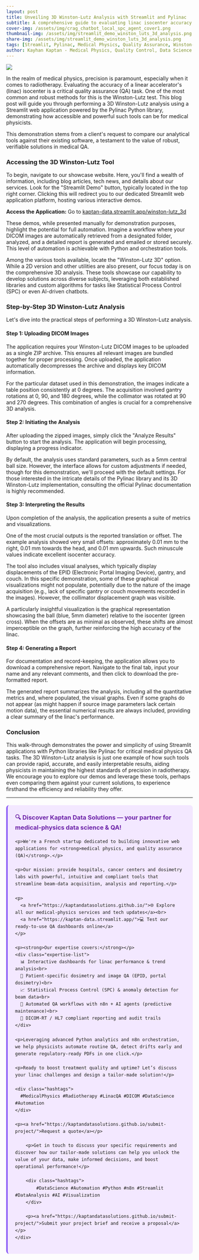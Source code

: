 ```yaml
---
layout: post
title: Unveiling 3D Winston-Lutz Analysis with Streamlit and Pylinac
subtitle: A comprehensive guide to evaluating linac isocenter accuracy
cover-img: /assets/img/crag_chatbot_local_spc_agent_cover1.png
thumbnail-img: /assets/img/streamlit_demo_winston_luts_3d_analysis.png
share-img: /assets/img/streamlit_demo_winston_luts_3d_analysis.png
tags: [Streamlit, Pylinac, Medical Physics, Quality Assurance, Winston-Lutz, Linac QA, Data Analysis, Python]
author: Kayhan Kaptan - Medical Physics, Quality Control, Data Science and Automation
---
```


[![](/assets/img/streamlit_demo_winston_luts_3d_analysis.png)](https://www.youtube.com/channel/UCWkX7E-ImVbf0O3ocAW51wg)

In the realm of medical physics, precision is paramount, especially when it comes to radiotherapy. Evaluating the accuracy of a linear accelerator's (linac) isocenter is a critical quality assurance (QA) task. One of the most common and robust methods for this is the Winston-Lutz test. This blog post will guide you through performing a 3D Winston-Lutz analysis using a Streamlit web application powered by the Pylinac Python library, demonstrating how accessible and powerful such tools can be for medical physicists.

This demonstration stems from a client's request to compare our analytical tools against their existing software, a testament to the value of robust, verifiable solutions in medical QA.

### Accessing the 3D Winston-Lutz Tool

To begin, navigate to our showcase website. Here, you'll find a wealth of information, including blog articles, tech news, and details about our services. Look for the "Streamlit Demo" button, typically located in the top right corner. Clicking this will redirect you to our dedicated Streamlit web application platform, hosting various interactive demos.

**Access the Application:** Go to [kaptan-data.streamlit.app/winston-lutz_3d](https://kaptan-data.streamlit.app/winston-lutz_3d)

These demos, while presented manually for demonstration purposes, highlight the potential for full automation. Imagine a workflow where your DICOM images are automatically retrieved from a designated folder, analyzed, and a detailed report is generated and emailed or stored securely. This level of automation is achievable with Python and orchestration tools.

Among the various tools available, locate the "Winston-Lutz 3D" option. While a 2D version and other utilities are also present, our focus today is on the comprehensive 3D analysis. These tools showcase our capability to develop solutions across diverse subjects, leveraging both established libraries and custom algorithms for tasks like Statistical Process Control (SPC) or even AI-driven chatbots.

### Step-by-Step 3D Winston-Lutz Analysis

Let's dive into the practical steps of performing a 3D Winston-Lutz analysis.

#### Step 1: Uploading DICOM Images

The application requires your Winston-Lutz DICOM images to be uploaded as a single ZIP archive. This ensures all relevant images are bundled together for proper processing. Once uploaded, the application automatically decompresses the archive and displays key DICOM information.

For the particular dataset used in this demonstration, the images indicate a table position consistently at 0 degrees. The acquisition involved gantry rotations at 0, 90, and 180 degrees, while the collimator was rotated at 90 and 270 degrees. This combination of angles is crucial for a comprehensive 3D analysis.

#### Step 2: Initiating the Analysis

After uploading the zipped images, simply click the "Analyze Results" button to start the analysis. The application will begin processing, displaying a progress indicator.

By default, the analysis uses standard parameters, such as a 5mm central ball size. However, the interface allows for custom adjustments if needed, though for this demonstration, we'll proceed with the default settings. For those interested in the intricate details of the Pylinac library and its 3D Winston-Lutz implementation, consulting the official Pylinac documentation is highly recommended.

#### Step 3: Interpreting the Results

Upon completion of the analysis, the application presents a suite of metrics and visualizations.

One of the most crucial outputs is the reported translation or offset. The example analysis showed very small offsets: approximately 0.01 mm to the right, 0.01 mm towards the head, and 0.01 mm upwards. Such minuscule values indicate excellent isocenter accuracy.

The tool also includes visual analyses, which typically display displacements of the EPID (Electronic Portal Imaging Device), gantry, and couch. In this specific demonstration, some of these graphical visualizations might not populate, potentially due to the nature of the image acquisition (e.g., lack of specific gantry or couch movements recorded in the images). However, the collimator displacement graph was visible.

A particularly insightful visualization is the graphical representation showcasing the ball (blue, 5mm diameter) relative to the isocenter (green cross). When the offsets are as minimal as observed, these shifts are almost imperceptible on the graph, further reinforcing the high accuracy of the linac.

#### Step 4: Generating a Report

For documentation and record-keeping, the application allows you to download a comprehensive report. Navigate to the final tab, input your name and any relevant comments, and then click to download the pre-formatted report.

The generated report summarizes the analysis, including all the quantitative metrics and, where populated, the visual graphs. Even if some graphs do not appear (as might happen if source image parameters lack certain motion data), the essential numerical results are always included, providing a clear summary of the linac's performance.

### Conclusion

This walk-through demonstrates the power and simplicity of using Streamlit applications with Python libraries like Pylinac for critical medical physics QA tasks. The 3D Winston-Lutz analysis is just one example of how such tools can provide rapid, accurate, and easily interpretable results, aiding physicists in maintaining the highest standards of precision in radiotherapy. We encourage you to explore our demos and leverage these tools, perhaps even comparing them against your current solutions, to experience firsthand the efficiency and reliability they offer.

---

<html lang="en">
<head>
    <meta charset="UTF-8">
    <meta name="viewport" content="width=device-width, initial-scale=1.0">
    <title>Kaptan Data Solutions</title>
    <style>
        .citation {
            background-color: #f3e8ff;
            border-left: 4px solid #8b5cf6;
            padding: 20px;
            margin: 20px 0;
            border-radius: 8px;
            font-family: -apple-system, BlinkMacSystemFont, 'Segoe UI', Roboto, sans-serif;
            line-height: 1.6;
        }
        .citation h3 {
            color: #6b21a8;
            margin-top: 0;
        }
        .citation a {
            color: #7c3aed;
            text-decoration: none;
        }
        .citation a:hover {
            text-decoration: underline;
        }
        .expertise-list {
            margin: 15px 0;
        }
        .hashtags {
            font-weight: bold;
            color: #7c3aed;
            margin-top: 15px;
        }
    </style>
</head>
<body>
    <div class="citation">
        <h3>🔍 Discover Kaptan Data Solutions — your partner for medical-physics data science & QA!</h3>

    <p>We're a French startup dedicated to building innovative web applications for <strong>medical physics, and quality assurance (QA)</strong>.</p>

    <p>Our mission: provide hospitals, cancer centers and dosimetry labs with powerful, intuitive and compliant tools that streamline beam-data acquisition, analysis and reporting.</p>

    <p>
      <a href="https://kaptandatasolutions.github.io/">🌐 Explore all our medical-physics services and tech updates</a><br>
      <a href="https://kaptan-data.streamlit.app/">💻 Test our ready-to-use QA dashboards online</a>
    </p>

    <p><strong>Our expertise covers:</strong></p>
    <div class="expertise-list">
      📊 Interactive dashboards for linac performance & trend analysis<br>
      🔬 Patient-specific dosimetry and image QA (EPID, portal dosimetry)<br>
      📈 Statistical Process Control (SPC) & anomaly detection for beam data<br>
      🤖 Automated QA workflows with n8n + AI agents (predictive maintenance)<br>
      📑 DICOM-RT / HL7 compliant reporting and audit trails
    </div>

    <p>Leveraging advanced Python analytics and n8n orchestration, we help physicists automate routine QA, detect drifts early and generate regulatory-ready PDFs in one click.</p>

    <p>Ready to boost treatment quality and uptime? Let’s discuss your linac challenges and design a tailor-made solution!</p>

    <div class="hashtags">
      #MedicalPhysics #Radiotherapy #LinacQA #DICOM #DataScience #Automation
    </div>

    <p><a href="https://kaptandatasolutions.github.io/submit-project/">Request a quote</a></p>
        
        <p>Get in touch to discuss your specific requirements and discover how our tailor-made solutions can help you unlock the value of your data, make informed decisions, and boost operational performance!</p>
        
        <div class="hashtags">
            #DataScience #Automation #Python #n8n #Streamlit #DataAnalysis #AI #Visualization
        </div>
        
        <p><a href="https://kaptandatasolutions.github.io/submit-project/">Submit your project brief and receive a proposal</a></p>
    </div>
</body>
</html>